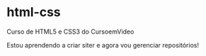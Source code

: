 # html-css
 Curso de HTML5 e CSS3 do CursoemVideo

 Estou aprendendo a criar siter e agora vou gerenciar repositórios!
